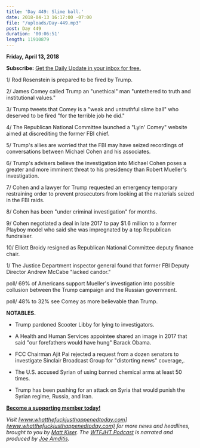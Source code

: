 ```yaml
---
title: 'Day 449: Slime ball.'
date: 2018-04-13 16:17:00 -07:00
file: "/uploads/Day-449.mp3"
post: Day 449
duration: '00:06:51'
length: 11910879
---
```


**Friday, April 13, 2018**

**Subscribe:** [Get the Daily Update in your inbox for free.](https://whatthefuckjusthappenedtoday.com/subscribe/)

1/ Rod Rosenstein is prepared to be fired by Trump.

2/ James Comey called Trump an "unethical" man "untethered to truth and institutional values."

3/ Trump tweets that Comey is a "weak and untruthful slime ball" who deserved to be fired "for the terrible job he did."

4/ The Republican National Committee launched a "Lyin' Comey" website aimed at discrediting the former FBI chief.

5/ Trump's allies are worried that the FBI may have seized recordings of conversations between Michael Cohen and his associates.

6/ Trump's advisers believe the investigation into Michael Cohen poses a greater and more imminent threat to his presidency than Robert Mueller's investigation.

7/ Cohen and a lawyer for Trump requested an emergency temporary restraining order to prevent prosecutors from looking at the materials seized in the FBI raids.

8/ Cohen has been "under criminal investigation" for months.

9/ Cohen negotiated a deal in late 2017 to pay $1.6 million to a former Playboy model who said she was impregnated by a top Republican fundraiser.

10/ Elliott Broidy resigned as Republican National Committee deputy finance chair.

1/ The Justice Department inspector general found that former FBI Deputy Director Andrew McCabe "lacked candor."

poll/ 69% of Americans support Mueller's investigation into possible collusion between the Trump campaign and the Russian government.

poll/ 48% to 32% see Comey as more believable than Trump.

**NOTABLES.**

* Trump pardoned Scooter Libby for lying to investigators.

* A Health and Human Services appointee shared an image in 2017 that said "our forefathers would have hung" Barack Obama.

* FCC Chairman Ajit Pai rejected a request from a dozen senators to investigate Sinclair Broadcast Group for "distorting news" coverage,.

* The U.S. accused Syrian of using banned chemical arms at least 50 times.

* Trump has been pushing for an attack on Syria that would punish the Syrian regime, Russia, and Iran.

**[Become a supporting member today!](https://whatthefuckjusthappenedtoday.com/membership/?utm_source=2017\+Donors&utm_campaign=8dccd905d9-&utm_medium=email&utm_term=0_3bd36f654c-8dccd905d9-169730397)**

*Visit [www.whatthefuckjusthappenedtoday.com](www.whatthefuckjusthappenedtoday.com) for more news and headlines, brought to you by [Matt Kiser](https://twitter.com/Matt_Kiser). The [WTFJHT Podcast](https://whatthefuckjusthappenedtoday.com/podcasts/) is narrated and produced by [Joe Amditis](https://twitter.com/jsamditis).*